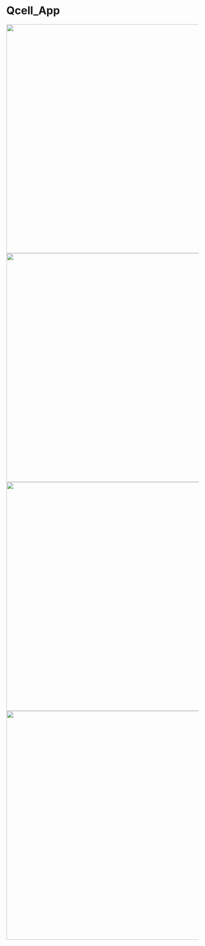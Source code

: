 # Qcell_App

<img src="https://github.com/raedjah1/Qcell_App/assets/106587632/ee227c1e-70f7-4b29-abf0-005f85de1f02" width="600px">

<img src="https://github.com/raedjah1/Qcell_App/assets/106587632/ea1068ac-3d8f-41f1-94f5-d170aa6b104a" width="600px">

<img src="https://github.com/raedjah1/Qcell_App/assets/106587632/980c2c29-b2f0-4c43-8862-60ee75637ba5" width="600px">

<img src="https://github.com/raedjah1/Qcell_App/assets/106587632/a42d210c-92c3-400d-8d2c-680445d37178" width="600px">
